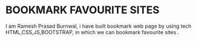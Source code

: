 # BOOKMARK FAVOURITE SITES
I am Ramesh Prasad Burnwal, i have built bookmark web page by using tech HTML,CSS,JS,BOOTSTRAP, in which we can bookmark favourite sites .

